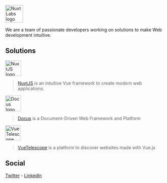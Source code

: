 <a href="https://nuxtlabs.com"><img height="56" alt="NuxtLabs logo" src="https://user-images.githubusercontent.com/904724/133620560-7dbe6063-a505-426b-9f9d-f77b6e45bc11.png"></a>

We are a team of passionate developers working on solutions to make Web development intuitive.

## Solutions


<a href="https://nuxtjs.org"><img height="50" alt="NuxtJS logo" src="https://user-images.githubusercontent.com/904724/133622714-eec77532-f9de-43b9-bb65-39b3aa33418e.png"></a>

> [NuxtJS](https://nuxtjs.org) is an intuitive Vue framework to create modern web applications.

<a href="https://docus.com"><img height="50" alt="Docus logo" src="https://user-images.githubusercontent.com/904724/133621566-3809113b-e46c-4e00-b9f9-e7e82c98a192.png"></a>

> [Docus](https://docus.com) is a Document-Driven Web Framework and Platform

<a href="https://vuetelescope.com"><img height="48" alt="VueTelescope logo" src="https://user-images.githubusercontent.com/904724/133622661-d5c84612-9277-4483-80b5-f8ca4b3d49d6.png"></a>

> [VueTelescope](https://vuetelescope.com) is a platform to discover websites made with Vue.js

## Social

[Twitter](https://twitter.com/nuxtlabs) - [LinkedIn](https://www.linkedin.com/company/nuxt/)

